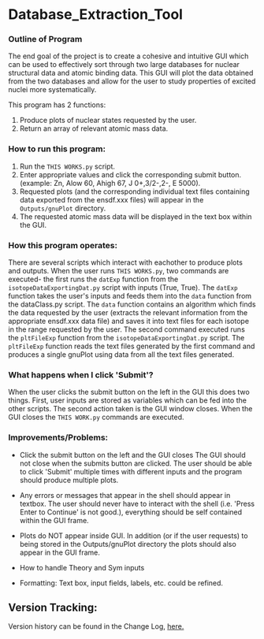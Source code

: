 # Database_Extraction_Tool


### Outline of Program
The end goal of the project is to create a cohesive and intuitive GUI which can be used to effectively sort through two large databases for nuclear structural data and atomic binding data. This GUI will plot the data obtained from the two databases and allow for the user to study properties of excited nuclei more systematically.

This program has 2 functions: 
1. Produce plots of nuclear states requested by the user. 
2. Return an array of relevant atomic mass data.



### How to run this program:
1. Run the `THIS WORKS.py` script. 
2. Enter appropriate values and click the corresponding submit button. (example: Zn, Alow 60, Ahigh 67, J 0+,3/2-,2-, E 5000).
3. Requested plots (and the corresponding individual text files containing data exported from the ensdf.xxx files) will appear in the `Outputs/gnuPlot` directory.
4. The requested atomic mass data will be displayed in the text box within the GUI. 



### How this program operates:
There are several scripts which interact with eachother to produce plots and outputs. When the user runs `THIS WORKS.py`, two commands are executed- the first runs the `datExp` function from the `isotopeDataExportingDat.py` script with inputs (True, True). The `datExp` function takes the user's inputs and feeds them into the `data` function from the dataClass.py script. The `data` function contains an algorithm which finds the data requested by the user (extracts the relevant information from the appropriate ensdf.xxx data file) and saves it into text files for each isotope in the range requested by the user. 
The second command executed runs the `pltFileExp` function from the `isotopeDataExportingDat.py` script. The `pltFileExp` function reads the text files generated by the first command and produces a single gnuPlot using data from all the text files generated.



### What happens when I click 'Submit'?
When the user clicks the submit button on the left in the GUI this does two things. First, user inputs are stored as variables which can be fed into the other scripts. The second action taken is the GUI window closes. When the GUI closes the `THIS WORK.py` commands are executed. 



### Improvements/Problems:
- Click the submit button on the left and the GUI closes
The GUI should  not close when the submits button are clicked. The user should be able to click 'Submit' multiple times with different inputs and the program should produce multiple plots.

- Any errors or messages that appear in the shell should appear in textbox. The user should never have to interact with the shell (i.e. 'Press Enter to Continue' is not good.), everything should be self contained within the GUI frame.

- Plots do NOT appear inside GUI. In addition (or if the user requests) to being stored in the Outputs/gnuPlot directory the plots should also appear in the GUI frame.

- How to handle Theory and Sym inputs

- Formatting: Text box, input fields, labels, etc. could be refined. 


## Version Tracking:
Version history can be found in the Change Log, [here.](http://github.com/ElectroweakGroup/Database_Extraction_Tool/blob/master/Changelog.txt)
